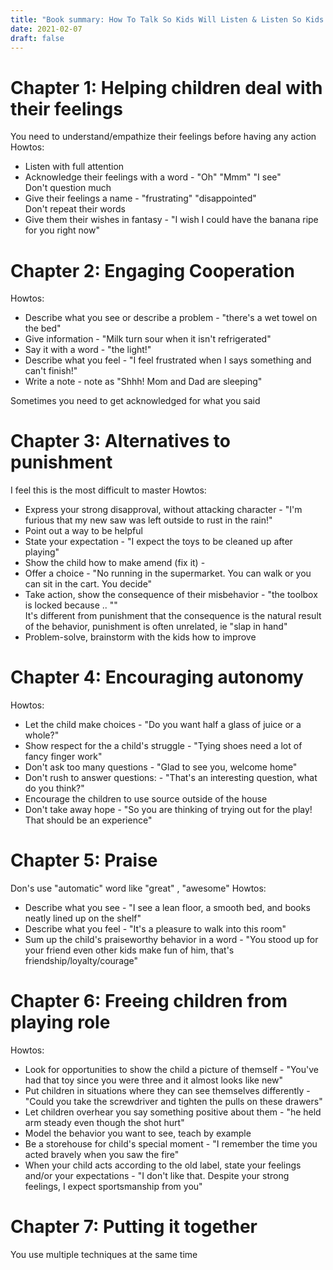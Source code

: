 ```yaml
---
title: "Book summary: How To Talk So Kids Will Listen & Listen So Kids Can Talk"
date: 2021-02-07
draft: false
---
```


# Chapter 1: Helping children deal with their feelings
You need to understand/empathize their feelings before having any action  
Howtos:
- Listen with full attention
- Acknowledge their feelings with a word - "Oh" "Mmm" "I see"  
Don't question much
- Give their feelings a name - "frustrating" "disappointed"  
Don't repeat their words
- Give them their wishes in fantasy - "I wish I could have the banana ripe for you right now"
# Chapter 2: Engaging Cooperation
Howtos:
- Describe what you see or describe a problem - "there's a wet towel on the bed"
- Give information - "Milk turn sour when it isn't refrigerated"
- Say it with a word - "the light!"
- Describe what you feel - "I feel frustrated when I says something and can't finish!"
- Write a note - note as "Shhh! Mom and Dad are sleeping"

Sometimes you need to get acknowledged for what you said

# Chapter 3: Alternatives to punishment
I feel this is the most difficult to master
Howtos:
- Express your strong disapproval, without attacking character - "I'm furious that my new saw was left outside to rust in the rain!"
- Point out a way to be helpful
- State your expectation - "I expect the toys to be cleaned up after playing"
- Show the child how to make amend (fix it) - 
- Offer a choice - "No running in the supermarket. You can walk or you can sit in the cart. You decide"
- Take action, show the consequence of their misbehavior - "the toolbox is locked because .. ""  
It's different from punishment that the consequence is the natural result of the behavior, punishment is often unrelated, ie "slap in hand"
- Problem-solve, brainstorm with the kids how to improve

# Chapter 4: Encouraging autonomy
Howtos:
- Let the child make choices - "Do you want half a glass of juice or a whole?"
- Show respect for the a child's struggle - "Tying shoes need a lot of fancy finger work"
- Don't ask too many questions - "Glad to see you, welcome home"
- Don't rush to answer questions: - "That's an interesting question, what do you think?"
- Encourage the children to use source outside of the house
- Don't take away hope - "So you are thinking of trying out for the play! That should be an experience"

# Chapter 5: Praise
Don's use "automatic" word like "great" , "awesome"
Howtos:
- Describe what you see - "I see a lean floor, a smooth bed, and books neatly lined up on the shelf"
- Describe what you feel - "It's a pleasure to walk into this room"
- Sum up the child's praiseworthy behavior in a word - "You stood up for your friend even other kids make fun of him, that's friendship/loyalty/courage"

# Chapter 6: Freeing children from playing role
Howtos:
- Look for opportunities to show the child a picture of themself - "You've had that toy since you were three and it almost looks like new"
- Put children in situations where they can see themselves differently - "Could you take the screwdriver and tighten the pulls on these drawers"
- Let children overhear you say something positive about them - "he held arm steady even though the shot hurt"
- Model the behavior you want to see, teach by example
- Be a storehouse for child's special moment - "I remember the time you acted bravely when you saw the fire"
- When your child acts according to the old label, state your feelings and/or your expectations - "I don't like that. Despite your strong feelings, I expect sportsmanship from you"

# Chapter 7: Putting it together
You use multiple techniques at the same time
